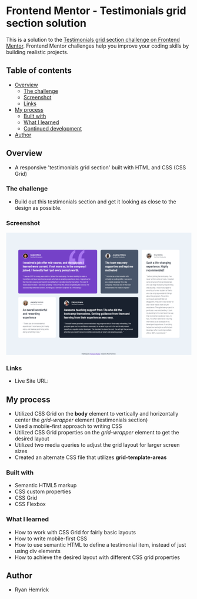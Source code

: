 # Frontend Mentor - Testimonials grid section solution

This is a solution to the [Testimonials grid section challenge on Frontend Mentor](https://www.frontendmentor.io/challenges/testimonials-grid-section-Nnw6J7Un7). Frontend Mentor challenges help you improve your coding skills by building realistic projects. 

## Table of contents

- [Overview](#overview)
  - [The challenge](#the-challenge)
  - [Screenshot](#screenshot)
  - [Links](#links)
- [My process](#my-process)
  - [Built with](#built-with)
  - [What I learned](#what-i-learned)
  - [Continued development](#continued-development)
- [Author](#author)


## Overview
- A responsive 'testimonials grid section' built with HTML and CSS (CSS Grid)


### The challenge
- Build out this testimonials section and get it looking as close to the design as possible.


### Screenshot
![](./screenshot.png)


### Links
- Live Site URL:


## My process
- Utilized CSS Grid on the **body** element to vertically and horizontally center the *grid-wrapper* element (testimonials section)
- Used a mobile-first approach to writing CSS
- Utilized CSS Grid properties on the *grid-wrapper* element to get the desired layout
- Utilized two media queries to adjust the grid layout for larger screen sizes
- Created an alternate CSS file that utilizes **grid-template-areas**


### Built with
- Semantic HTML5 markup
- CSS custom properties
- CSS Grid
- CSS Flexbox


### What I learned
- How to work with CSS Grid for fairly basic layouts
- How to write mobile-first CSS
- How to use semantic HTML to define a testimonial item, instead of just using div elements
- How to achieve the desired layout with different CSS grid properties


## Author
- Ryan Hemrick